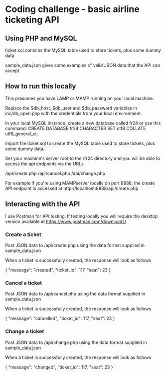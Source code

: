 # Coding challenge - basic airline ticketing API

## Using PHP and MySQL

ticket.sql contains the MySQL table used to store tickets, plus some dummy data

sample_data.json gives some examples of valid JSON data that the API can accept

## How to run this locally

This presumes you have LAMP or MAMP running on your local machine.

Replace the $db_host, $db_user and $db_password variables in inc/db_open.php with the credentials from your local environment.

In your local MySQL instance, create a new database called fr24 or use this command:
CREATE DATABASE fr24 CHARACTER SET utf8 COLLATE utf8_general_ci;

Import file ticket.sql to create the MySQL table used to store tickets, plus some dummy data.

Set your machine's server root to the /fr24 directory and you will be able to access the api endpoints via the URLs

/api/create.php
/api/cancel.php
/api/change.php

For example if you're using MAMPserver locally on port 8888, the create API endpoint is accessed at http://localhost:8888/api/create.php

## Interacting with the API

I use Postman for API testing. If testing locally you will require the desktop version available at https://www.postman.com/downloads/

### Create a ticket

Post JSON data to /api/create.php using the data format supplied in sample_data.json

When a ticket is successfully created, the response will look as follows

{
    "message": "created",
    "ticket_id": 117,
    "seat": 23
}

### Cancel a ticket

Post JSON data to /api/cancel.php using the data format supplied in sample_data.json

When a ticket is successfully created, the response will look as follows

{
    "message": "cancelled",
    "ticket_id": 117,
    "seat": 23
}

### Change a ticket

Post JSON data to /api/change.php using the data format supplied in sample_data.json

When a ticket is successfully created, the response will look as follows

{
    "message": "changed",
    "ticket_id": 117,
    "seat": 23
}
